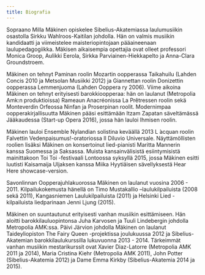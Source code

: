 ```yaml
---
title: Biografia
---
```




Sopraano Milla Mäkinen opiskelee Sibelius-Akatemiassa laulumusiikin osastolla Sirkku Wahlroos-Kaitilan johdolla. Hän on valmis musiikin kandidaatti ja viimeistelee maisteriopintojaan pääaineenaan laulupedagogiikka. Mäkisen aikaisempia opettajia ovat olleet professori Monica Groop, Aulikki Eerola, Sirkka Parviainen-Hiekkapelto ja Anna-Clara Groundstroem.

Mäkinen on tehnyt Paminan roolin Mozartin oopperassa Taikahuilu (Lahden Concis 2010 ja Metsolan Musiikki 2012) ja Giannettan roolin Donizettin oopperassa Lemmenjuoma (Lahden Ooppera ry 2006). Viime aikoina Mäkinen on tehnyt erityisesti barokkioopperaa: hän on laulanut (Metropolia Amk:n produktioissa) Rameaun Anacréonissa La Prêtressen roolin sekä Monteverdin Orfeossa Ninfan ja Proserpinan roolit. Modernimpaa oopperakirjallisuutta Mäkinen pääsi esittämään Itzam Zapatan säveltämässä Jääkaudessa (Start-up Opera 2016), jossa hän lauloi Ihmisen roolin.

Mäkinen lauloi Ensemble Nylandian solistina keväällä 2013 L ́acquan roolin Falvettin Vedenpaisumus!-oratoriossa Il Diluvio Universale. Näyttämöllisten roolien lisäksi Mäkinen on konsertoinut lied-pianisti Maritta Mannerin kanssa Suomessa ja Saksassa. Muista kansainvälisistä esiintymisistä mainittakoon Toi Toi -festivaali Lontoossa syksyllä 2015, jossa Mäkinen esitti luutisti Kaisamaija Uljaksen kanssa Miika Hyytiäisen sävellyksestä Hear Here showcase-version.

Savonlinnan Oopperajuhlakuorossa Mäkinen on laulanut vuosina 2006 - 2011. Kilpailukokemusta hänellä on Timo Mustakallio –laulukilpailuista (2008 sekä 2011), Kangasniemen Laulukilpailuista (2011) ja Helsinki Lied -kilpailuista liedparinaan Jenni Ljung (2015).

Mäkinen on suuntautunut erityisesti vanhan musiikin esittämiseen. Hän aloitti barokkilauluopintonsa Juha Karvosen ja Tuuli Lindebergin johdolla Metropolia AMK:ssa. Päivi Järvion johdolla Mäkinen on laulanut Taideyliopiston The Fairy Queen -projektissa joulukuussa 2012 ja Sibelius-Akatemian barokkilaulukurssilla lukuvuonna 2013 - 2014. Tärkeimmät vanhan musiikin mestarikurssit ovat Xavier Diaz-Latorre (Metropolia AMK 2011 ja 2014), Maria Cristina Kiehr (Metropolia AMK 2011), John Potter (Sibelius-Akatemia 2012) ja Dame Emma Kirkby (Sibelius-Akatemia 2014 ja 2015).

